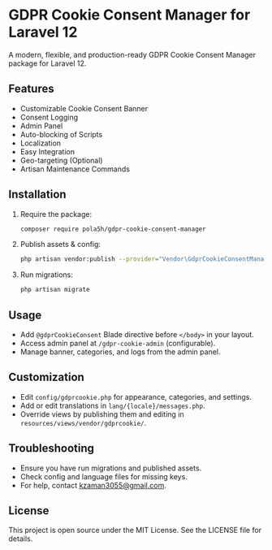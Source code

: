 # GDPR Cookie Consent Manager for Laravel 12

A modern, flexible, and production-ready GDPR Cookie Consent Manager package for Laravel 12.

## Features
- Customizable Cookie Consent Banner
- Consent Logging
- Admin Panel
- Auto-blocking of Scripts
- Localization
- Easy Integration
- Geo-targeting (Optional)
- Artisan Maintenance Commands

## Installation

1. Require the package:
   ```bash
   composer require pola5h/gdpr-cookie-consent-manager
   ```
2. Publish assets & config:
   ```bash
   php artisan vendor:publish --provider="Vendor\GdprCookieConsentManager\Providers\GdprCookieServiceProvider"
   ```
3. Run migrations:
   ```bash
   php artisan migrate
   ```

## Usage

- Add `@gdprCookieConsent` Blade directive before `</body>` in your layout.
- Access admin panel at `/gdpr-cookie-admin` (configurable).
- Manage banner, categories, and logs from the admin panel.

## Customization

- Edit `config/gdprcookie.php` for appearance, categories, and settings.
- Add or edit translations in `lang/{locale}/messages.php`.
- Override views by publishing them and editing in `resources/views/vendor/gdprcookie/`.

## Troubleshooting

- Ensure you have run migrations and published assets.
- Check config and language files for missing keys.
- For help, contact [kzaman3055@gmail.com](mailto:kzaman3055@gmail.com).

## License

This project is open source under the MIT License. See the LICENSE file for details.
